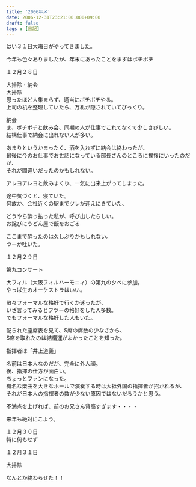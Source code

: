 ```yaml
---
title: '2006年〆'
date: 2006-12-31T23:21:00.000+09:00
draft: false
tags : [日記]
---
```


はい３１日大晦日がやってきました。  
  
今年も色々ありましたが、年末にあったことをまずはポチポチ  
  
１２月２８日  
  
大掃除・納会  
大掃除  
思ったほど人集まらず、適当にボチボチやる。  
上司の机を整理していたら、万札が隠されていてびっくり。  
  
納会  
ま、ボチボチと飲み会、同期の人が仕事でこれてなくて少しさびしい。  
結構仕事で納会に出れない人が多い。  
  
あまりというかまったく、酒を入れずに納会は終わったが、  
最後に今のお仕事でお世話になっている部長さんのところに挨拶にいったのだが、  
それが間違いだったのかもしれない。  
  
アレヨアレヨと飲みまくり、一気に出来上がってしまった。  
  
途中気づくと、寝ていた。  
何故か、会社近くの駅までツレが迎えにきていた、  
  
どうやら酔っ払った私が、呼び出したらしい。  
お詫びにうどん屋で飯をおごる  
  
ここまで酔ったのは久しぶりかもしれない。  
つーか吐いた。  
  
１２月２９日  
  
第九コンサート  
  
大フィル（大阪フィルハーモニィ）の第九の夕べに参加。  
やっぱ生のオーケストラはいい。  
  
散々フォーマルな格好で行くか迷ったが、  
いざ言ってみるとフツーの格好をした人多数。  
でもフォーマルな格好した人もいた。  
  
配られた座席表を見て、S席の席数の少なさから、  
S席を取れたのは結構運がよかったことを知った。  
  
指揮者は「井上道義」  
  
名前は日本人なのだが、完全に外人顔。  
後、指揮の仕方が面白い。  
ちょっとファンになった。  
有名な楽曲を大きなホールで演奏する時は大抵外国の指揮者が招かれるが、  
それが日本人の指揮者の数が少ない原因ではないだろうかと思う。  
  
不満点を上げれば、前のお兄さん背高すぎます・・・・  
  
来年も絶対にこよう。  
  
１２月３０日  
特に何もせず  
  
１２月３１日  
  
大掃除  
  
なんとか終わらせた！！